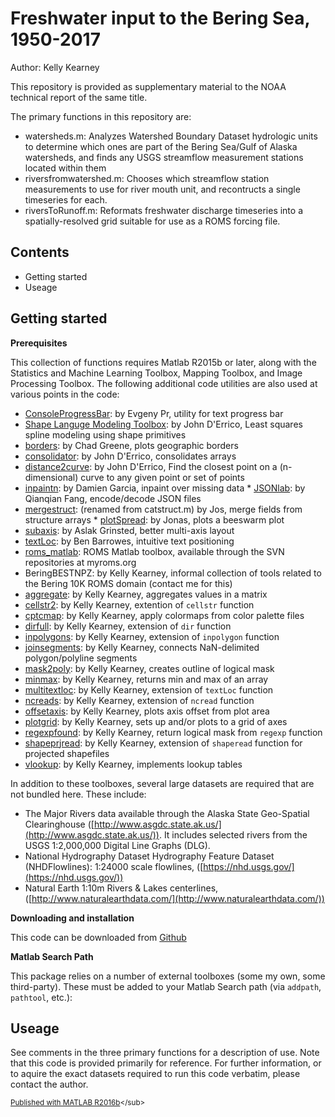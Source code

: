 
# Freshwater input to the Bering Sea, 1950-2017


Author: Kelly Kearney


This repository is provided as supplementary material to the NOAA technical report of the same title.


The primary functions in this repository are:



  - watersheds.m: Analyzes Watershed Boundary Dataset hydrologic units to   determine which ones are part of the Bering Sea/Gulf of Alaska   watersheds, and finds any USGS streamflow measurement stations   located within them
  - riversfromwatershed.m: Chooses which streamflow station measurements   to use for river mouth unit, and recontructs a single timeseries for   each.
  - riversToRunoff.m: Reformats freshwater discharge timeseries into a   spatially-resolved grid suitable for use as a ROMS forcing file.


## Contents

            
- Getting started        
- Useage

## Getting started


**Prerequisites**


This collection of functions requires Matlab R2015b or later, along with the Statistics and Machine Learning Toolbox, Mapping Toolbox, and Image Processing Toolbox.  The following additional code utilities are also used at various points in the code:



  - [ConsoleProgressBar](https://www.mathworks.com/matlabcentral/fileexchange/30297-consoleprogressbar): by Evgeny Pr, utility for text progress bar
  - [Shape Languge Modeling Toolbox](https://www.mathworks.com/matlabcentral/fileexchange/24443-slm-shape-language-modeling): by John D'Errico, Least squares spline modeling using shape primitives
  - [borders](https://www.mathworks.com/matlabcentral/fileexchange/50390-borders): by Chad Greene, plots geographic borders
  - [consolidator](https://www.mathworks.com/matlabcentral/fileexchange/8354-consolidator): by John D'Errico, consolidates arrays
  - [distance2curve](https://www.mathworks.com/matlabcentral/fileexchange/34869-distance2curve): by John D'Errico, Find the closest point on a (n-dimensional) curve to any given point or set of points
  - [inpaintn](https://www.mathworks.com/matlabcentral/fileexchange/27994-inpaint-over-missing-data-in-1-d--2-d--3-d--nd-arrays): by Damien Garcia, inpaint over missing data * [JSONlab](https://www.mathworks.com/matlabcentral/fileexchange/33381-jsonlab--a-toolbox-to-encode-decode-json-files): by Qianqian Fang, encode/decode JSON files
  - [mergestruct](https://www.mathworks.com/matlabcentral/fileexchange/7842-catstruct): (renamed from catstruct.m) by Jos, merge fields from structure arrays * [plotSpread](https://www.mathworks.com/matlabcentral/fileexchange/37105-plot-spread-points--beeswarm-plot-): by Jonas, plots a beeswarm plot
  - [subaxis](https://www.mathworks.com/matlabcentral/fileexchange/3696-subaxis-subplot): by Aslak Grinsted, better multi-axis layout
  - [textLoc](https://www.mathworks.com/matlabcentral/fileexchange/17151-textloc): by Ben Barrowes, intuitive text positioning
  - [roms_matlab](https://www.myroms.org): ROMS Matlab toolbox, available through the SVN repositories at myroms.org
  - BeringBESTNPZ: by Kelly Kearney, informal collection of tools related to the Bering 10K ROMS domain (contact me for this)
  - [aggregate](https://github.com/kakearney/aggregate-pkg): by Kelly Kearney, aggregates values in a matrix
  - [cellstr2](https://github.com/kakearney/cellstr2-pkg): by Kelly Kearney, extention of `cellstr` function
  - [cptcmap](https://github.com/kakearney/cptcmap-pkg): by Kelly Kearney, apply colormaps from color palette files
  - [dirfull](https://github.com/kakearney/dirfull-pkg): by Kelly Kearney, extension of `dir` function
  - [inpolygons](https://github.com/kakearney/inpolygons-pkg): by Kelly Kearney, extension of `inpolygon` function
  - [joinsegments](https://github.com/kakearney/joinsegments-pkg): by Kelly Kearney, connects NaN-delimited polygon/polyline segments
  - [mask2poly](https://github.com/kakearney/mask2poly-pkg): by Kelly Kearney, creates outline of logical mask
  - [minmax](https://github.com/kakearney/minmax-pkg): by Kelly Kearney, returns min and max of an array
  - [multitextloc](https://github.com/kakearney/multitextloc-pkg): by Kelly Kearney, extension of `textLoc` function
  - [ncreads](https://github.com/kakearney/ncreads-pkg): by Kelly Kearney, extension of `ncread` function
  - [offsetaxis](https://github.com/kakearney/offsetaxis-pkg): by Kelly Kearney, plots axis offset from plot area
  - [plotgrid](https://github.com/kakearney/plotgrid-pkg): by Kelly Kearney, sets up and/or plots to a grid of axes
  - [regexpfound](https://github.com/kakearney/regexpfound-pkg): by Kelly Kearney, return logical mask from `regexp` function
  - [shapeprjread](https://github.com/kakearney/shapeprjread-pkg): by Kelly Kearney, extension of `shaperead` function for projected shapefiles
  - [vlookup](https://github.com/kakearney/vlookup-pkg): by Kelly Kearney, implements lookup tables

In addition to these toolboxes, several large datasets are required that are not bundled here.  These include:



  - The Major Rivers data available through the Alaska State Geo-Spatial    Clearinghouse ([http://www.asgdc.state.ak.us/](http://www.asgdc.state.ak.us/)).  It includes selected    rivers from the USGS 1:2,000,000 Digital Line Graphs (DLG).
  - National Hydrography Dataset Hydrography Feature Dataset    (NHDFlowlines): 1:24000 scale flowlines, ([https://nhd.usgs.gov/](https://nhd.usgs.gov/))
  - Natural Earth 1:10m Rivers &amp; Lakes centerlines, ([http://www.naturalearthdata.com/](http://www.naturalearthdata.com/))

**Downloading and installation**


This code can be downloaded from [Github](https://github.com/kakearney/beringriver-pkg)


**Matlab Search Path**


This package relies on a number of external toolboxes (some my own, some third-party).  These must be added to your Matlab Search path (via `addpath`, `pathtool`, etc.):



## Useage


See comments in the three primary functions for a description of use. Note that this code is provided primarily for reference. For further information, or to aquire the exact datasets required   to run this code verbatim, please contact the author.



<sub>[Published with MATLAB R2016b]("http://www.mathworks.com/products/matlab/")</sub>